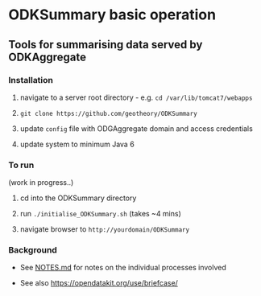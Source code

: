 # ODKSummary basic operation

## Tools for summarising data served by ODKAggregate


### Installation

1. navigate to a server root directory - e.g. `cd /var/lib/tomcat7/webapps`

2. `git clone https://github.com/geotheory/ODKSummary`

3. update `config` file with ODGAggregate domain and access credentials

4. update system to minimum Java 6


### To run 

(work in progress..)

1. cd into the ODKSummary directory

2. run `./initialise_ODKSummary.sh` (takes ~4 mins)

3. navigate browser to `http://yourdomain/ODKSummary`


### Background

- See [NOTES.md](https://github.com/geotheory/ODKSummary/blob/master/NOTES.md) for notes on the individual processes involved

- See also https://opendatakit.org/use/briefcase/
